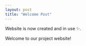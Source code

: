 ```yaml
---
layout: post
title: "Welcome Post"
---
```


Website is now created and in use ✨.

Welcome to our project website! 